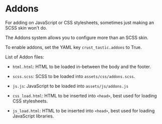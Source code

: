 # Addons

For adding on JavaScript or CSS stylesheets, sometimes just making an SCSS skin won't do.

The Addons system allows you to configure more than an SCSS skin.

To enable addons, set the YAML key `crust_tastic.addons` to True.

List of Addon files:

* `html.html`: HTML to be loaded in-between the body and the footer.
* `scss.scss`: SCSS to be loaded into `assets/css/addons.scss`.
* `js.js`: JavaScript to be loaded into `assets/js/addons.js`
  

* `css_load.html`: HTML to be inserted into `<head>`, best used for loading CSS stylesheets.
* `js_load.html`: HTML to be inserted into `<head>`, best used for loading JavaScript libraries.